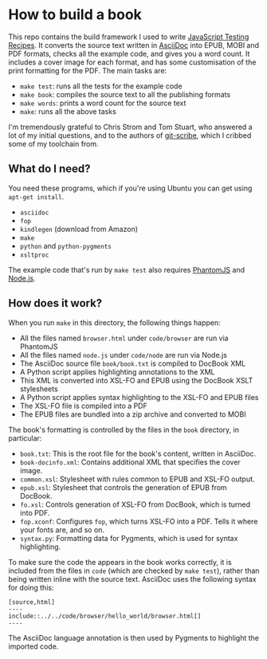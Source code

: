 # How to build a book

This repo contains the build framework I used to write [JavaScript Testing
Recipes](http://jstesting.jcoglan.com/). It converts the source text written in
[AsciiDoc](http://www.methods.co.nz/asciidoc/) into EPUB, MOBI and PDF formats,
checks all the example code, and gives you a word count. It includes a cover
image for each format, and has some customisation of the print formatting for
the PDF. The main tasks are:

* `make test`: runs all the tests for the example code
* `make book`: compiles the source text to all the publishing formats
* `make words`: prints a word count for the source text
* `make`: runs all the above tasks

I'm tremendously grateful to Chris Strom and Tom Stuart, who answered a lot of
my initial questions, and to the authors of
[git-scribe](https://github.com/schacon/git-scribe), which I cribbed some of my
toolchain from.


## What do I need?

You need these programs, which if you're using Ubuntu you can get using `apt-get
install`.

* `asciidoc`
* `fop`
* `kindlegen` (download from Amazon)
* `make`
* `python` and `python-pygments`
* `xsltproc`

The example code that's run by `make test` also requires
[PhantomJS](http://phantomjs.org/) and [Node.js](http://nodejs.org/).


## How does it work?

When you run `make` in this directory, the following things happen:

* All the files named `browser.html` under `code/browser` are run via PhantomJS
* All the files named `node.js` under `code/node` are run via Node.js
* The AsciiDoc source file `book/book.txt` is compiled to DocBook XML
* A Python script applies highlighting annotations to the XML
* This XML is converted into XSL-FO and EPUB using the DocBook XSLT stylesheets
* A Python script applies syntax highlighting to the XSL-FO and EPUB files
* The XSL-FO file is compiled into a PDF
* The EPUB files are bundled into a zip archive and converted to MOBI

The book's formatting is controlled by the files in the `book` directory, in
particular:

* `book.txt`: This is the root file for the book's content, written in AsciiDoc.
* `book-docinfo.xml`: Contains additional XML that specifies the cover image.
* `common.xsl`: Stylesheet with rules common to EPUB and XSL-FO output.
* `epub.xsl`: Stylesheet that controls the generation of EPUB from DocBook.
* `fo.xsl`: Controls generation of XSL-FO from DocBook, which is turned into
  PDF.
* `fop.xconf`: Configures `fop`, which turns XSL-FO into a PDF. Tells it where
  your fonts are, and so on.
* `syntax.py`: Formatting data for Pygments, which is used for syntax
   highlighting.

To make sure the code the appears in the book works correctly, it is included
from the files in `code` (which are checked by `make test`), rather than being
written inline with the source text. AsciiDoc uses the following syntax for
doing this:

```
[source,html]
----
include::../../code/browser/hello_world/browser.html[]
----
```

The AsciiDoc language annotation is then used by Pygments to highlight the
imported code.

